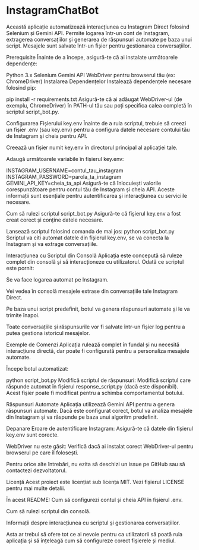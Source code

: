 # InstagramChatBot
Această aplicație automatizează interacțiunea cu Instagram Direct folosind Selenium și Gemini API. Permite logarea într-un cont de Instagram, extragerea conversațiilor și generarea de răspunsuri automate pe baza unui script. Mesajele sunt salvate într-un fișier pentru gestionarea conversațiilor.

Prerequisite
Înainte de a începe, asigură-te că ai instalate următoarele dependențe:

Python 3.x
Selenium
Gemini API
WebDriver pentru browserul tău (ex: ChromeDriver)
Instalarea Dependențelor
Instalează dependențele necesare folosind pip:

pip install -r requirements.txt
Asigură-te că ai adăugat WebDriver-ul (de exemplu, ChromeDriver) în PATH-ul tău sau poți specifica calea completă în scriptul script_bot.py.

Configurarea Fișierului key.env
Înainte de a rula scriptul, trebuie să creezi un fișier .env (sau key.env) pentru a configura datele necesare contului tău de Instagram și cheia pentru API.

Creează un fișier numit key.env în directorul principal al aplicației tale.

Adaugă următoarele variabile în fișierul key.env:

INSTAGRAM_USERNAME=contul_tau_instagram
INSTAGRAM_PASSWORD=parola_ta_instagram
GEMINI_API_KEY=cheia_ta_api
Asigură-te că înlocuiești valorile corespunzătoare pentru contul tău de Instagram și cheia API. Aceste informații sunt esențiale pentru autentificarea și interacțiunea cu serviciile necesare.

Cum să rulezi scriptul script_bot.py
Asigură-te că fișierul key.env a fost creat corect și conține datele necesare.

Lansează scriptul folosind comanda de mai jos:
python script_bot.py
Scriptul va citi automat datele din fișierul key.env, se va conecta la Instagram și va extrage conversațiile.

Interacțiunea cu Scriptul din Consolă
Aplicația este concepută să ruleze complet din consolă și să interacționeze cu utilizatorul. Odată ce scriptul este pornit:

Se va face logarea automat pe Instagram.

Vei vedea în consolă mesajele extrase din conversațiile tale Instagram Direct.

Pe baza unui script predefinit, botul va genera răspunsuri automate și le va trimite înapoi.

Toate conversațiile și răspunsurile vor fi salvate într-un fișier log pentru a putea gestiona istoricul mesajelor.

Exemple de Comenzi
Aplicația rulează complet în fundal și nu necesită interacțiune directă, dar poate fi configurată pentru a personaliza mesajele automate.

Începe botul automatizat:

python script_bot.py
Modifică scriptul de răspunsuri:
Modifică scriptul care răspunde automat în fișierul response_script.py (dacă este disponibil). Acest fișier poate fi modificat pentru a schimba comportamentul botului.

Răspunsuri Automate
Aplicația utilizează Gemini API pentru a genera răspunsuri automate. Dacă este configurat corect, botul va analiza mesajele din Instagram și va răspunde pe baza unui algoritm predefinit.

Depanare
Eroare de autentificare Instagram: Asigură-te că datele din fișierul key.env sunt corecte.

WebDriver nu este găsit: Verifică dacă ai instalat corect WebDriver-ul pentru browserul pe care îl folosești.

Pentru orice alte întrebări, nu ezita să deschizi un issue pe GitHub sau să contactezi dezvoltatorul.

Licență
Acest proiect este licențiat sub licența MIT. Vezi fișierul LICENSE pentru mai multe detalii.

În acest README:
Cum să configurezi contul și cheia API în fișierul .env.

Cum să rulezi scriptul din consolă.

Informații despre interacțiunea cu scriptul și gestionarea conversațiilor.

Asta ar trebui să ofere tot ce ai nevoie pentru ca utilizatorii să poată rula aplicația și să înțeleagă cum să configureze corect fișierele și mediul.
